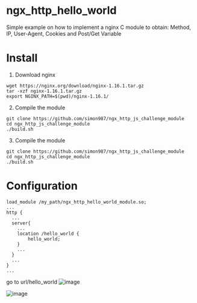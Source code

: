 # ngx_http_hello_world

Simple example on how to implement a nginx C module to obtain: Method, IP, User-Agent, Cookies and Post/Get Variable

# Install

1. Download nginx
```
wget https://nginx.org/download/nginx-1.16.1.tar.gz
tar -xzf nginx-1.16.1.tar.gz
export NGINX_PATH=$(pwd)/nginx-1.16.1/
```
2. Compile the module
```
git clone https://github.com/simon987/ngx_http_js_challenge_module
cd ngx_http_js_challenge_module
./build.sh
```
3. Compile the module
```
git clone https://github.com/simon987/ngx_http_js_challenge_module
cd ngx_http_js_challenge_module
./build.sh
```
# Configuration
```
load_module /my_path/ngx_http_hello_world_module.so;
...
http {
  ...
  server{
    ...
    location /hello_world {
        hello_world;
    }
    ...
  }
  ...
}
...
```

go to url/hello_world
![image](https://github.com/bnchdan/ngx_http_hello_world/assets/30780133/4203c7b4-5b8a-42f1-870b-54a5823cd596)


![image](https://github.com/bnchdan/ngx_http_hello_world/assets/30780133/3a26b56f-6a7d-4a21-a2f5-85faee5a5211)
